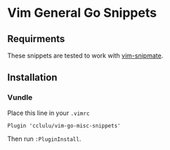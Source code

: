 # Vim General Go Snippets

## Requirments

These snippets are tested to work with [vim-snipmate](https://github.com/garbas/vim-snipmate).

## Installation

### Vundle

Place this line in your `.vimrc`

```
Plugin 'cclulu/vim-go-misc-snippets'
```

Then run `:PluginInstall`.
